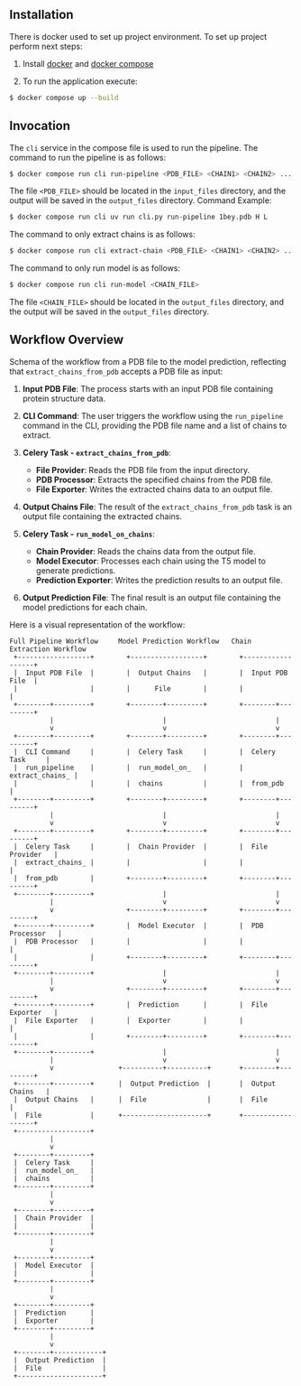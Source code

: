 ## Installation

There is docker used to set up project environment. To set up project perform next steps:

1. Install [docker](https://docs.docker.com/engine/installation/) and
   [docker compose](https://docs.docker.com/compose/install/)

2. To run the application execute:
```bash
$ docker compose up --build
```
## Invocation

The `cli` service in the compose file is used to run the pipeline. The command to run the pipeline is as follows:

```bash
$ docker compose run cli run-pipeline <PDB_FILE> <CHAIN1> <CHAIN2> ...
```

The file `<PDB_FILE>` should be located in the `input_files` directory, and the output will be saved in the `output_files` directory.
Command Example:
```bash
$ docker compose run cli uv run cli.py run-pipeline 1bey.pdb H L
```

The command to only extract chains is as follows:
```bash
$ docker compose run cli extract-chain <PDB_FILE> <CHAIN1> <CHAIN2> ...
```

The command to only run model is as follows:
```bash
$ docker compose run cli run-model <CHAIN_FILE>
```
The file `<CHAIN_FILE>` should be located in the `output_files` directory, and the output will be saved in the `output_files` directory.

## Workflow Overview

Schema of the workflow from a PDB file to the model prediction, reflecting that `extract_chains_from_pdb` accepts a PDB file as input:

1. **Input PDB File**: The process starts with an input PDB file containing protein structure data.

2. **CLI Command**: The user triggers the workflow using the `run_pipeline` command in the CLI, providing the PDB file name and a list of chains to extract.

3. **Celery Task - `extract_chains_from_pdb`**:
   - **File Provider**: Reads the PDB file from the input directory.
   - **PDB Processor**: Extracts the specified chains from the PDB file.
   - **File Exporter**: Writes the extracted chains data to an output file.

4. **Output Chains File**: The result of the `extract_chains_from_pdb` task is an output file containing the extracted chains.

5. **Celery Task - `run_model_on_chains`**:
   - **Chain Provider**: Reads the chains data from the output file.
   - **Model Executor**: Processes each chain using the T5 model to generate predictions.
   - **Prediction Exporter**: Writes the prediction results to an output file.

6. **Output Prediction File**: The final result is an output file containing the model predictions for each chain.

Here is a visual representation of the workflow:

```
Full Pipeline Workflow     Model Prediction Workflow   Chain Extraction Workflow
 +------------------+        +------------------+        +------------------+
 |  Input PDB File  |        |  Output Chains   |        |  Input PDB File  |
 |                  |        |      File        |        |                  |
 +--------+---------+        +--------+---------+        +--------+---------+
          |                           |                           |
          v                           v                           v
 +--------+---------+        +--------+---------+        +--------+---------+
 |  CLI Command     |        |  Celery Task     |        |  Celery Task     |
 |  run_pipeline    |        |  run_model_on_   |        |  extract_chains_ |
 |                  |        |  chains          |        |  from_pdb        |
 +--------+---------+        +--------+---------+        +--------+---------+
          |                           |                           |
          v                           v                           v
 +--------+---------+        +--------+---------+        +--------+---------+
 |  Celery Task     |        |  Chain Provider  |        |  File Provider   |
 |  extract_chains_ |        |                  |        |                  |
 |  from_pdb        |        +--------+---------+        +--------+---------+
 +--------+---------+                 |                           |
          |                           v                           v
          v                  +--------+---------+        +--------+---------+
 +--------+---------+        |  Model Executor  |        |  PDB Processor   |
 |  PDB Processor   |        |                  |        |                  |
 |                  |        +--------+---------+        +--------+---------+
 +--------+---------+                 |                           |
          |                           v                           v
          v                  +--------+---------+        +--------+---------+
 +--------+---------+        |  Prediction      |        |  File Exporter   |
 |  File Exporter   |        |  Exporter        |        |                  |
 |                  |        +--------+---------+        +--------+---------+
 +--------+---------+                 |                           |
          |                           v                           v
          v                +----------+----------+       +--------+---------+
 +--------+---------+      |  Output Prediction  |       |  Output Chains   |
 |  Output Chains   |      |  File               |       |  File            |
 |  File            |      +---------------------+       +------------------+
 +------------------+
          |
          v
 +--------+---------+
 |  Celery Task     |
 |  run_model_on_   |
 |  chains          |
 +--------+---------+
          |
          v
 +--------+---------+
 |  Chain Provider  |
 |                  |
 +--------+---------+
          |
          v
 +--------+---------+
 |  Model Executor  |
 |                  |
 +--------+---------+
          |
          v
 +--------+---------+
 |  Prediction      |
 |  Exporter        |
 +--------+---------+
          |
          v
 +--------+------------+
 |  Output Prediction  |
 |  File               |
 +---------------------+
```